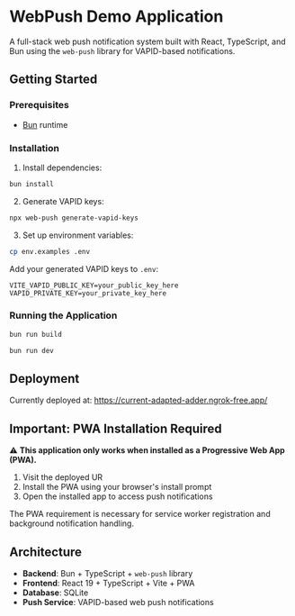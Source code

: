 # WebPush Demo Application

A full-stack web push notification system built with React, TypeScript, and Bun using the `web-push` library for VAPID-based notifications.

## Getting Started

### Prerequisites
- [Bun](https://bun.sh) runtime

### Installation

1. Install dependencies:
```bash
bun install
```

2. Generate VAPID keys:
```bash
npx web-push generate-vapid-keys
```

3. Set up environment variables:
```bash
cp env.examples .env
```

Add your generated VAPID keys to `.env`:
```
VITE_VAPID_PUBLIC_KEY=your_public_key_here
VAPID_PRIVATE_KEY=your_private_key_here
```

### Running the Application

```bash
bun run build
```

```bash
bun run dev
```

## Deployment

Currently deployed at: https://current-adapted-adder.ngrok-free.app/

## Important: PWA Installation Required

⚠️ **This application only works when installed as a Progressive Web App (PWA).**

1. Visit the deployed UR
2. Install the PWA using your browser's install prompt
3. Open the installed app to access push notifications

The PWA requirement is necessary for service worker registration and background notification handling.

## Architecture

- **Backend**: Bun + TypeScript + `web-push` library
- **Frontend**: React 19 + TypeScript + Vite + PWA
- **Database**: SQLite
- **Push Service**: VAPID-based web push notifications

